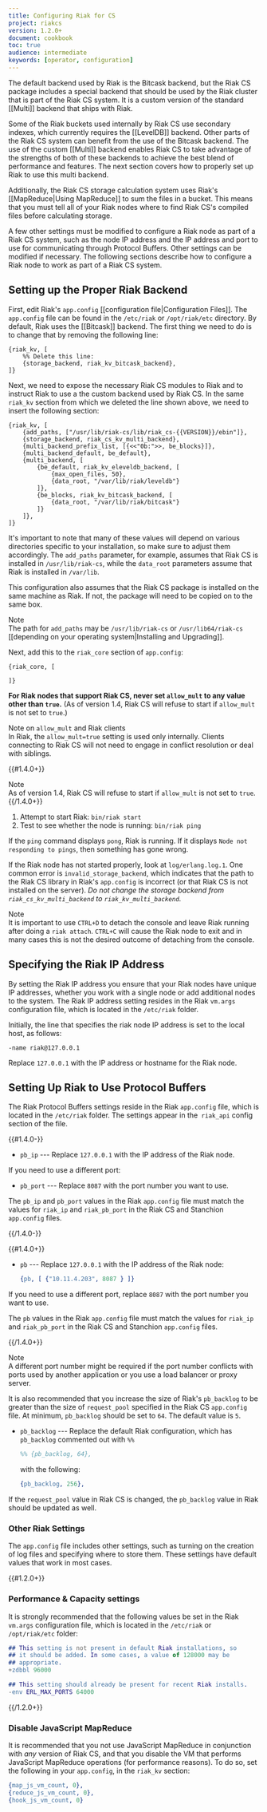 ```yaml
---
title: Configuring Riak for CS
project: riakcs
version: 1.2.0+
document: cookbook
toc: true
audience: intermediate
keywords: [operator, configuration]
---
```


The default backend used by Riak is the Bitcask backend, but the Riak CS
package includes a special backend that should be used by the Riak
cluster that is part of the Riak CS system. It is a custom version of
the standard [[Multi]] backend that ships with Riak.

Some of the Riak buckets used internally by Riak CS use secondary
indexes, which currently requires the [[LevelDB]] backend. Other parts
of the Riak CS system can benefit from the use of the Bitcask backend.
The use of the custom [[Multi]] backend enables Riak CS to take
advantage of the strengths of both of these backends to achieve the best
blend of performance and features. The next section covers how to
properly set up Riak to use this multi backend.

Additionally, the Riak CS storage calculation system uses Riak's
[[MapReduce|Using MapReduce]] to sum the files in a bucket. This means
that you must tell all of your Riak nodes where to find Riak CS's
compiled files before calculating storage.

A few other settings must be modified to configure a Riak node as part
of a Riak CS system, such as the node IP address and the IP address and
port to use for communicating through Protocol Buffers. Other settings
can be modified if necessary. The following sections describe how to
configure a Riak node to work as part of a Riak CS system.

## Setting up the Proper Riak Backend

First, edit Riak's `app.config` [[configuration file|Configuration
Files]]. The `app.config` file can be found in the `/etc/riak` or
`/opt/riak/etc` directory. By default, Riak uses the [[Bitcask]]
backend. The first thing we need to do is to change that by removing the
following line:

```appconfig
{riak_kv, [
    %% Delete this line:
    {storage_backend, riak_kv_bitcask_backend},
]}
```

Next, we need to expose the necessary Riak CS modules to Riak and to
instruct Riak to use a the custom backend used by Riak CS. In the same
`riak_kv` section from which we deleted the line shown above, we need
to insert the following section:

```appconfig
{riak_kv, [
    {add_paths, ["/usr/lib/riak-cs/lib/riak_cs-{{VERSION}}/ebin"]},
    {storage_backend, riak_cs_kv_multi_backend},
    {multi_backend_prefix_list, [{<<"0b:">>, be_blocks}]},
    {multi_backend_default, be_default},
    {multi_backend, [
        {be_default, riak_kv_eleveldb_backend, [
            {max_open_files, 50},
            {data_root, "/var/lib/riak/leveldb"}
        ]},
        {be_blocks, riak_kv_bitcask_backend, [
            {data_root, "/var/lib/riak/bitcask"}
        ]}
    ]},
]}
```

It's important to note that many of these values will depend on various
directories specific to your installation, so make sure to adjust them
accordingly. The `add_paths` parameter, for example, assumes that Riak
CS is installed in `/usr/lib/riak-cs`, while the `data_root` parameters
assume that Riak is installed in `/var/lib`.

This configuration also assumes that the Riak CS package is installed on
the same machine as Riak. If not, the package will need to be copied on
to the same box.

<div class="note">
<div class="title">Note</div>
The path for <code>add_paths</code> may be <code>/usr/lib/riak-cs</code> or <code>/usr/lib64/riak-cs</code> [[depending on your operating system|Installing and Upgrading]].
</div>

Next, add this to the `riak_core` section of `app.config`:

```appconfig
{riak_core, [

]}
```

**For Riak nodes that support Riak CS, never set `allow_mult` to any
value other than `true`.** (As of version 1.4, Riak CS will refuse to
start if `allow_mult` is not set to `true`.)

<div class="note">
<div class="title">Note on <code>allow_mult</code> and Riak clients</div>
In Riak, the <code>allow_mult=true</code> setting is used only internally. Clients connecting to Riak CS will not need to engage in conflict resolution or deal with siblings.
</div>

{{#1.4.0+}} <div class="note"><div class="title">Note</div>As of version 1.4,
Riak CS will refuse to start if <code>allow_mult</code> is not set to <code>true</code>.</div>
{{/1.4.0+}}

1. Attempt to start Riak: `bin/riak start`
2. Test to see whether the node is running: `bin/riak ping`

If the `ping` command displays `pong`, Riak is running. If it displays `Node not responding to pings`, then something has gone wrong.

If the Riak node has not started properly, look at `log/erlang.log.1`. One common error is `invalid_storage_backend`, which indicates that the path to the Riak CS library in Riak's `app.config` is incorrect (or that Riak CS is not installed on the server). *Do not change the storage backend from `riak_cs_kv_multi_backend` to `riak_kv_multi_backend`.*

<div class="note"><div class="title">Note</div>It is important to use <code>CTRL+D</code> to detach the console and leave Riak running after doing a <code>riak attach</code>. <code>CTRL+C</code> will cause the Riak node to exit and in many cases this is not the desired outcome of detaching from the console.</div>

## Specifying the Riak IP Address
By setting the Riak IP address you ensure that your Riak nodes have unique IP addresses, whether you work with a single node or add additional nodes to the system. The Riak IP address setting resides in the Riak `vm.args` configuration file, which is located in the `/etc/riak` folder.

Initially, the line that specifies the riak node IP address is set to the local host, as follows:

```config
-name riak@127.0.0.1
```

Replace `127.0.0.1` with the IP address or hostname for the Riak node.

## Setting Up Riak to Use Protocol Buffers
The Riak Protocol Buffers settings reside in the Riak `app.config` file, which is located in the `/etc/riak` folder. The settings appear in the` riak_api` config section of the file.

{{#1.4.0-}}

* `pb_ip` --- Replace `127.0.0.1` with the IP address of the Riak node.

If you need to use a different port:

* `pb_port` --- Replace `8087` with the port number you want to use.

The `pb_ip` and `pb_port` values in the Riak `app.config` file must match the
values for `riak_ip` and `riak_pb_port` in the Riak CS and Stanchion `app.config` files.

{{/1.4.0-}}

{{#1.4.0+}}

* `pb` --- Replace `127.0.0.1` with the IP address of the Riak node:

    ```erlang
    {pb, [ {"10.11.4.203", 8087 } ]}
    ```

If you need to use a different port, replace `8087` with the port number you want to use.

The `pb` values in the Riak `app.config` file must match the values for `riak_ip` and `riak_pb_port` in the Riak CS and Stanchion `app.config` files.

{{/1.4.0+}}

<div class="note"><div class="title">Note</div>A different port number might be required if the port number conflicts with ports used by another application or you use a load balancer or proxy server.</div>

It is also recommended that you increase the size of Riak's `pb_backlog` to be greater than the size of `request_pool` specified in the Riak CS `app.config` file. At minimum, `pb_backlog` should be set to `64`. The default value is `5`.

* `pb_backlog` --- Replace the default Riak configuration, which has `pb_backlog` commented out with `%%`

    ```erlang
    %% {pb_backlog, 64},
    ```

    with the following:

    ```erlang
    {pb_backlog, 256},
    ```

If the `request_pool` value in Riak CS is changed, the `pb_backlog` value in Riak should be updated as well.

### Other Riak Settings

The `app.config` file includes other settings, such as turning on the creation of log files and specifying where to store them. These settings have default values that work in most cases.

{{#1.2.0+}}
### Performance & Capacity settings

It is strongly recommended that the following values be set in the
Riak `vm.args` configuration file, which is located in the `/etc/riak` or `/opt/riak/etc` folder:

```erlang
## This setting is not present in default Riak installations, so
## it should be added. In some cases, a value of 128000 may be
## appropriate.
+zdbbl 96000

## This setting should already be present for recent Riak installs.
-env ERL_MAX_PORTS 64000
```
{{/1.2.0+}}

### Disable JavaScript MapReduce

It is recommended that you not use JavaScript MapReduce in conjunction with _any_ version of Riak CS, and that you disable the VM that performs JavaScript MapReduce operations (for performance reasons). To do so, set the following in your `app.config`, in the `riak_kv` section:

```erlang
{map_js_vm_count, 0},
{reduce_js_vm_count, 0},
{hook_js_vm_count, 0}
```
